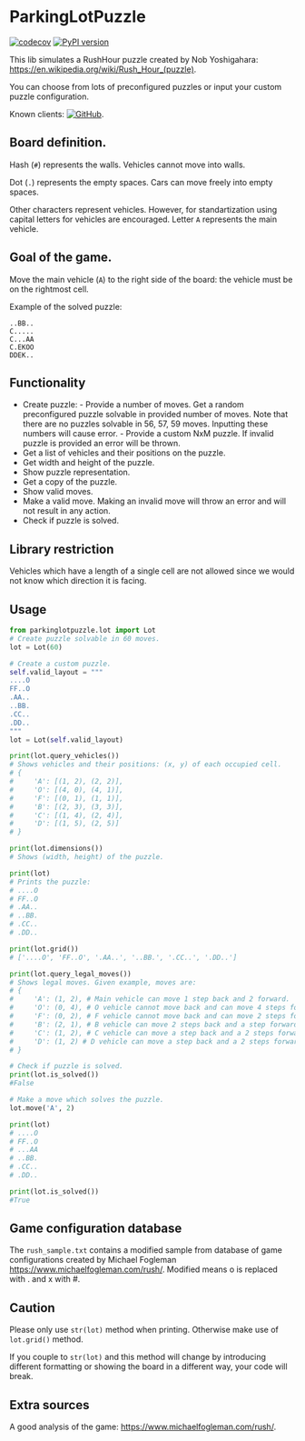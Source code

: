 # ParkingLotPuzzle

[![codecov](https://codecov.io/gh/EvalVis/ParkingLot/branch/main/graph/badge.svg)](https://codecov.io/gh/EvalVis/ParkingLot)
[![PyPI version](https://badge.fury.io/py/parkinglot.svg)](https://pypi.org/project/parkinglot/)

This lib simulates a RushHour puzzle created by Nob Yoshigahara: https://en.wikipedia.org/wiki/Rush_Hour_(puzzle).

You can choose from lots of preconfigured puzzles or input your custom puzzle configuration.

Known clients: [![GitHub](https://img.shields.io/badge/GitHub-EvalVis/ParkingLot-black?style=flat&logo=github)](https://github.com/EvalVis/ParkingLot).

 ## Board definition.

 Hash (`#`) represents the walls. Vehicles cannot move into walls.

 Dot (`.`) represents the empty spaces. Cars can move freely into empty spaces.
 
 Other characters represent vehicles.
 However, for standartization using capital letters for vehicles are encouraged.
 Letter `A` represents the main vehicle.

 ## Goal of the game.
 
 Move the main vehicle (`A`) to the right side of the board: the vehicle must be on the rightmost cell.

 Example of the solved puzzle:

 ```
 ..BB..
 C.....
 C...AA
 C.EKOO
 DDEK..
 ```

## Functionality
- Create puzzle:
      - Provide a number of moves.
      Get a random preconfigured puzzle solvable in provided number of moves. Note that there are no puzzles solvable in 56, 57, 59 moves. Inputting these numbers will cause error.
      - Provide a custom NxM puzzle. If invalid puzzle is provided an error will be thrown.
- Get a list of vehicles and their positions on the puzzle.
- Get width and height of the puzzle.
- Show puzzle representation.
- Get a copy of the puzzle.
- Show valid moves.
- Make a valid move. Making an invalid move will throw an error and will not result in any action.
- Check if puzzle is solved.

 ## Library restriction

 Vehicles which have a length of a single cell are not allowed
 since we would not know which direction it is facing.

## Usage

```python
from parkinglotpuzzle.lot import Lot
# Create puzzle solvable in 60 moves.
lot = Lot(60)

# Create a custom puzzle.
self.valid_layout = """
....O
FF..O
.AA..
..BB.
.CC..
.DD..
"""
lot = Lot(self.valid_layout)

print(lot.query_vehicles())
# Shows vehicles and their positions: (x, y) of each occupied cell.
# {
#     'A': [(1, 2), (2, 2)],
#     'O': [(4, 0), (4, 1)],
#     'F': [(0, 1), (1, 1)],
#     'B': [(2, 3), (3, 3)],
#     'C': [(1, 4), (2, 4)],
#     'D': [(1, 5), (2, 5)]
# }

print(lot.dimensions())
# Shows (width, height) of the puzzle.

print(lot)
# Prints the puzzle:
# ....O
# FF..O
# .AA..
# ..BB.
# .CC..
# .DD..

print(lot.grid())
# ['....O', 'FF..O', '.AA..', '..BB.', '.CC..', '.DD..']

print(lot.query_legal_moves())
# Shows legal moves. Given example, moves are:
# {
#     'A': (1, 2), # Main vehicle can move 1 step back and 2 forward. 
#     'O': (0, 4), # O vehicle cannot move back and can move 4 steps forward.
#     'F': (0, 2), # F vehicle cannot move back and can move 2 steps forward.
#     'B': (2, 1), # B vehicle can move 2 steps back and a step forward.
#     'C': (1, 2), # C vehicle can move a step back and a 2 steps forward.
#     'D': (1, 2) # D vehicle can move a step back and a 2 steps forward.
# }

# Check if puzzle is solved.
print(lot.is_solved())
#False

# Make a move which solves the puzzle.
lot.move('A', 2)

print(lot)
# ....O
# FF..O
# ...AA
# ..BB.
# .CC..
# .DD..

print(lot.is_solved())
#True
```

## Game configuration database

The `rush_sample.txt` contains a modified sample from database of game configurations created by Michael Fogleman https://www.michaelfogleman.com/rush/.
Modified means o is replaced with . and x with #.

## Caution
Please only use `str(lot)` method when printing.
Otherwise make use of `lot.grid()` method.

If you couple to `str(lot)` and this method will change by introducing different
formatting or showing the board in a different way, your code will break.

## Extra sources

A good analysis of the game: https://www.michaelfogleman.com/rush/.
